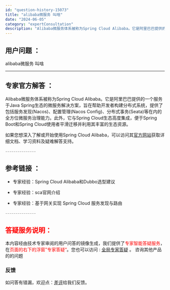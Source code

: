 ```yaml
---
id: "question-history-15073"
title: "alibaba微服务 叫啥"
date: "2024-06-05"
category: "expertConsultation"
description: "Alibaba微服务体系被称为Spring Cloud Alibaba。它是阿里巴巴提供的一个服务于Java Spring生态的微服务解决方案，旨在帮助开发者构建分布式系统，提供了包括服务发现(Nacos)、配置管理(Nacos Config)、分布式事务(Seata)等在内的全方位微服务治理能力。"
---
```


## 用户问题 ： 
 alibaba微服务 叫啥  

---------------
## 专家官方解答 ：

Alibaba微服务体系被称为Spring Cloud Alibaba。它是阿里巴巴提供的一个服务于Java Spring生态的微服务解决方案，旨在帮助开发者构建分布式系统，提供了包括服务发现(Nacos)、配置管理(Nacos Config)、分布式事务(Seata)等在内的全方位微服务治理能力。此外，它与Spring Cloud生态高度集成，便于Spring Boot和Spring Cloud使用者平滑迁移并利用其丰富的生态资源。

如果您想深入了解或开始使用Spring Cloud Alibaba，可以访问其[官方网站](https://sca.aliyun.com)获取详细文档、学习资料及疑难解答支持。


<font color="#949494">---------------</font> 


## 参考链接 ：

* 专家经验：Spring Cloud Alibaba和Dubbo选型建议 
 
 * 专家经验：sca官网介绍 
 
 * 专家经验：基于网关实现 Spring Cloud 服务发现与路由 


 <font color="#949494">---------------</font> 
 


## <font color="#FF0000">答疑服务说明：</font> 

本内容经由技术专家审阅的用户问答的镜像生成，我们提供了<font color="#FF0000">专家智能答疑服务</font>，在<font color="#FF0000">页面的右下的浮窗”专家答疑“</font>。您也可以访问 : [全局专家答疑](https://answer.opensource.alibaba.com/docs/intro) 。 咨询其他产品的的问题

### 反馈
如问答有错漏，欢迎点：[差评](https://ai.nacos.io/user/feedbackByEnhancerGradePOJOID?enhancerGradePOJOId=15130)给我们反馈。
